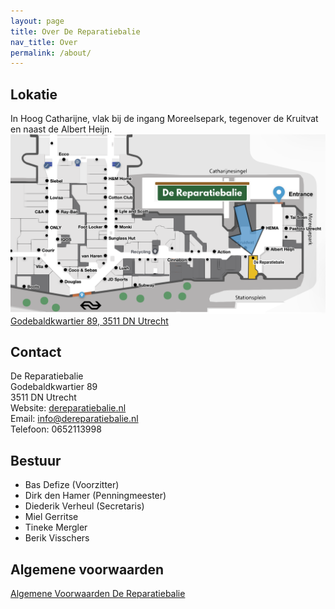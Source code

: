 ```yaml
---
layout: page
title: Over De Reparatiebalie
nav_title: Over
permalink: /about/
---
```


## Lokatie

In Hoog Catharijne, vlak bij de ingang Moreelsepark, tegenover de Kruitvat en naast de Albert Heijn.
![Plattegrond Hoog Catharijne](/assets/plattegrond_hc2.png)
[Godebaldkwartier 89, 3511 DN Utrecht](https://maps.app.goo.gl/NNqvhNuKh5XBKmkT9)  

## Contact

De Reparatiebalie  
Godebaldkwartier 89  
3511 DN Utrecht  
Website: [dereparatiebalie.nl](http://dereparatiebalie.nl)  
Email: [info@dereparatiebalie.nl](mailto:info@dereparatiebalie.nl)  
Telefoon: 0652113998  

## Bestuur

* Bas Defize (Voorzitter)
* Dirk den Hamer (Penningmeester)
* Diederik Verheul (Secretaris)
* Miel Gerritse
* Tineke Mergler
* Berik Visschers

## Algemene voorwaarden

[Algemene Voorwaarden De Reparatiebalie](/assets/20250311_AV_De_Reparatiebalie_versie_1.1.pdf)
